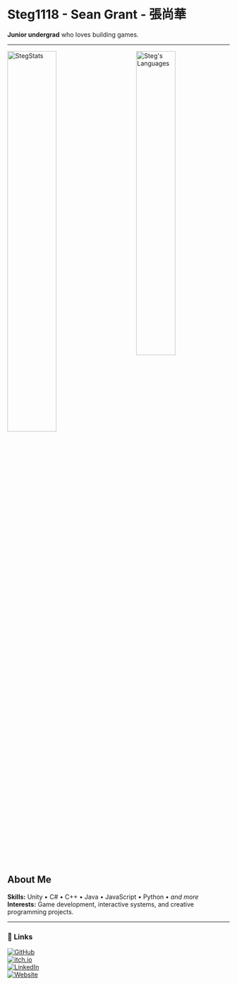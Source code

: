# Steg1118 - Sean Grant - 張尚華

**Junior undergrad** who loves building games.

---

<img align="left" width="47%" src="https://github-readme-stats.vercel.app/api?username=Steg1118&show_icons=true&include_all_commits=true&theme=tokyonight&hide_border=true" alt="StegStats" />
<img align="right" width="42%" src="https://github-readme-stats.vercel.app/api/top-langs/?username=Steg1118&layout=compact&theme=tokyonight&hide_border=true" alt="Steg's Languages"/>
<br clear="both" />

## About Me

**Skills:** Unity • C# • C++ • Java • JavaScript • Python • *and more*  
**Interests:** Game development, interactive systems, and creative programming projects.

---

### 🔗 Links
[![GitHub](https://img.shields.io/badge/GitHub-000?logo=github&logoColor=fff)](https://github.com/Steg1118)  
[![itch.io](https://img.shields.io/badge/itch.io-fa5c5c?logo=itchdotio&logoColor=fff)](https://steg1118.itch.io/)  
[![LinkedIn](https://img.shields.io/badge/LinkedIn-0a66c2?logo=linkedin&logoColor=fff)](https://www.linkedin.com/in/seantegrant/)  
[![Website](https://img.shields.io/badge/Website-0a0?logo=firefox&logoColor=fff)](https://steg1118.github.io/web/)  
<br clear="both" />
